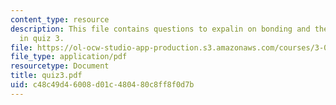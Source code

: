 ```yaml
---
content_type: resource
description: This file contains questions to expalin on bonding and thermodynamics
  in quiz 3.
file: https://ol-ocw-studio-app-production.s3.amazonaws.com/courses/3-012-fundamentals-of-materials-science-fall-2005/c48c49d46008d01c480480c8ff8f0d7b_quiz3.pdf
file_type: application/pdf
resourcetype: Document
title: quiz3.pdf
uid: c48c49d4-6008-d01c-4804-80c8ff8f0d7b
---
```

